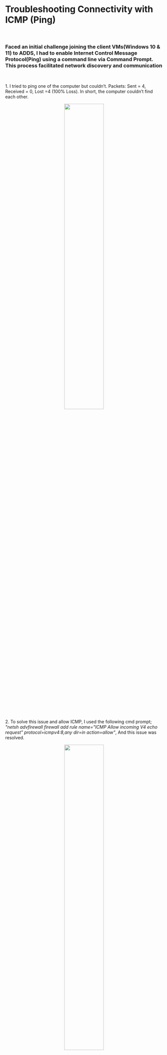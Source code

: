 <h1>Troubleshooting Connectivity with ICMP (Ping)</h1>
<br>
<h3>Faced an initial challenge joining the client VMs(Windows 10 & 11) to ADDS, I had to enable Internet Control Message Protocol(Ping) using a command line via Command Prompt. This process facilitated network discovery and communication</h3>
<br>

<p>1. I tried to ping one of the computer but couldn’t. Packets: Sent = 4, Received = 0, Lost =4 (100% Loss). In short, the computer couldn’t find each other.</p>
<p align="center"><img src="https://i.imgur.com/tsQedXI.png" height="50%" width="50%"/>

<p>2. To solve this issue and allow ICMP, I used the following cmd prompt; <I>"netsh advfirewall firewall add rule name="ICMP Allow incoming V4 echo request" protocol=icmpv4:8,any dir=in action=allow"</I>, And this issue was resolved.</p>
<p align="center"><img src="https://i.imgur.com/mMfAGXX.png" height="50%" width="50%"/>
